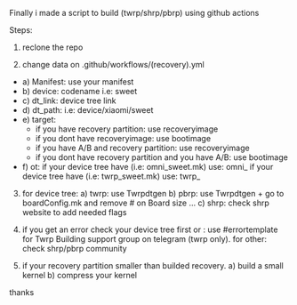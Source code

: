 Finally i made a script to build (twrp/shrp/pbrp) using github actions

Steps:

1) reclone the repo

2) change data on .github/workflows/(recovery).yml
 * a) Manifest: use your manifest
 * b) device: codename i.e: sweet
 * c) dt_link: device tree link
 * d) dt_path: i.e: device/xiaomi/sweet
 * e) target: 
    - if you have recovery partition: use recoveryimage
    - if you dont have recoveryimage: use bootimage
    - if you have A/B and recovery partition: use recoveryimage
    - if you dont have recovery partition and you have A/B: use bootimage
 * f) ot: if your device tree have (i.e: omni_sweet.mk) use: omni_
               if your device tree have (i.e: twrp_sweet.mk) use: twrp_

3) for device tree: 
   a) twrp: use Twrpdtgen
   b) pbrp: use Twrpdtgen + go to boardConfig.mk and remove # on Board size ...
   c) shrp: check shrp website to add needed flags

4) if you get an error check your device tree first
   or : use #errortemplate for Twrp Building support group on telegram (twrp only).
   for other: check shrp/pbrp community

5) if your recovery partition smaller than builded recovery. 
   a) build a small kernel
   b) compress your kernel

thanks
